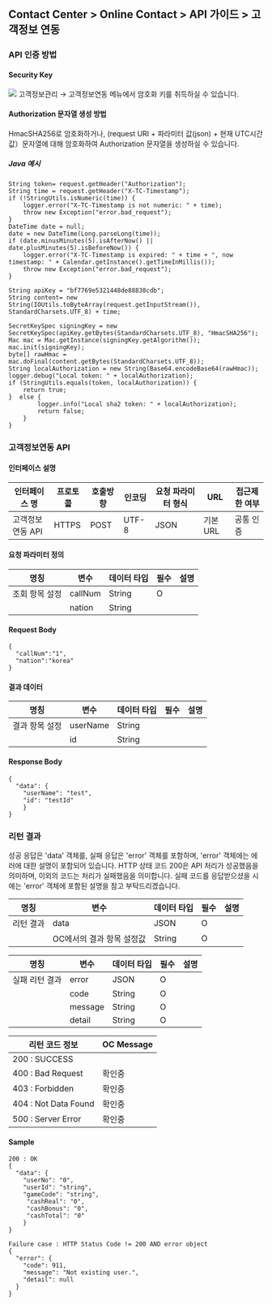 ## Contact Center > Online Contact > API 가이드 > 고객정보 연동

### API 인증 방법
#### Security Key
![](http://static.toastoven.net/prod_contact_center/dev_cust_1.png)
고객정보관리 → 고객정보연동 메뉴에서 암호화 키를 취득하실 수 있습니다.

#### Authorization 문자열 생성 방법
HmacSHA256로 암호화하거나, (request URI + 파라미터 값(json) + 현재 UTC시간 값）문자열에 대해 암호화하여 Authorization 문자열을 생성하실 수 있습니다.

##### Java 예시
```
String token= request.getHeader("Authorization");
String time = request.getHeader("X-TC-Timestamp");
if (!StringUtils.isNumeric(time)) {
    logger.error("X-TC-Timestamp is not numeric: " + time);
    throw new Exception("error.bad_request");
}
DateTime date = null;
date = new DateTime(Long.parseLong(time));
if (date.minusMinutes(5).isAfterNow() || date.plusMinutes(5).isBeforeNow()) {
    logger.error("X-TC-Timestamp is expired: " + time + ", now timestamp: " + Calendar.getInstance().getTimeInMillis());
    throw new Exception("error.bad_request");
}

String apiKey = "bf7769e5321448de88838cdb";
String content= new String(IOUtils.toByteArray(request.getInputStream()), StandardCharsets.UTF_8) + time;

SecretKeySpec signingKey = new SecretKeySpec(apiKey.getBytes(StandardCharsets.UTF_8), "HmacSHA256");
Mac mac = Mac.getInstance(signingKey.getAlgorithm());
mac.init(signingKey);
byte[] rawHmac = mac.doFinal(content.getBytes(StandardCharsets.UTF_8));
String localAuthorization = new String(Base64.encodeBase64(rawHmac));
logger.debug("Local token: " + localAuthorization);
if (StringUtils.equals(token, localAuthorization)) {
    return true;
}  else {
        logger.info("Local sha2 token: " + localAuthorization);
        return false;
    }
}
```

### 고객정보연동 API
#### 인터페이스 설명
|인터페이스 명|프로토콜|호출방향|인코딩|요청 파라미터 형식|URL|접근제한 여부|
|------------|-------|--------|-----|--------|--------------|---------|
|고객정보연동 API|HTTPS  |POST    |UTF-8|JSON|기본 URL|공통 인증|

#### 요청 파라미터 정의
|명칭|변수|데이터 타입|필수|설명|
|----|----|----|---------|----|
|조회 항목 설정   |callNum|String  |O ||
|                |nation |String  |  ||

#### Request Body
```
{ 
  "callNum":"1",
  "nation":"korea"
}
```

#### 결과 데이터
|명칭|변수|데이터 타입|필수|설명|
|----|---|-----------|---|----|
|결과 항목 설정   |userName|String| | |
|                |id |String| | |

#### Response Body
```
{
  "data": {
    "userName": "test",
    "id": "testId"
    }
}
```

### 리턴 결과
성공 응답은 'data' 객체를, 실패 응답은 'error' 객체를 포함하며, 'error' 객체에는 에러에 대한 설명이 포함되어 있습니다.
HTTP 상태 코드 200은 API 처리가 성공했음을 의미하며, 이외의 코드는 처리가 실패했음을 의미합니다. 실패 코드를 응답받으셨을 시에는 'error' 객체에 포함된 설명을 참고 부탁드리겠습니다.

|명칭|변수|데이터 타입|필수|설명|
|----|----|----------|---|----|
|리턴 결과  |data|JSON   |O   | |
|           |OC에서의 결과 항목 설정값|String |O   | |

|명칭|변수|데이터 타입|필수|설명|
|----|----|----------|---|----|
|실패 리턴 결과 | error | JSON | O | |
|              | code | String | O | |
|              | message | String | O | |
|              | detail  | String | O | |

|리턴 코드 정보 | OC Message |
|--------------|------------|
|200 : SUCCESS |            |
|400 : Bad Request | 확인중  |
|403 : Forbidden   | 확인중  |
|404 : Not Data Found | 확인중 |
|500 : Server Error   | 확인중 |

#### Sample
```
200 : OK
{
  "data": {
    "userNo": "0",
    "userId": "string",
    "gameCode": "string",
     "cashReal": "0",
     "cashBonus": "0",
     "cashTotal": "0"
    }
}

```
```
Failure case : HTTP Status Code != 200 AND error object
{
  "error": {
    "code": 911,
    "message": "Not existing user.",
    "detail": null
  }
}
```
